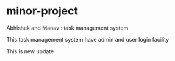 # minor-project
Abhishek and Manav : task management system

This task management system have admin and user login facility


This is new update